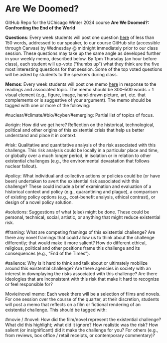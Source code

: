 # Are We Doomed?

GitHub Repo for the UChicago Winter 2024 course **Are We Doomed?: Confronting the End of the World**

**Questions**: Every week students will post one question [here](https://github.com/deholz/AreWeDoomed24/issues) of less than 150 words, addressed to our speaker, to our course GitHub site (accessible through Canvas) by Wednesday @ midnight immediately prior to our class session. These questions may take up the same angle as developed further in your weekly memo, described below. By 1pm Thursday (an hour before class), each student will up-vote (“thumbs up”) what they think are the five most interesting questions for that session. Some of the top voted questions will be asked by students to the speakers during class.

**Memos**: Every week students will post one memo [here](https://github.com/deholz/AreWeDoomed24/issues) in response to the readings and associated topic. The memo should be 300–500 words + 1 visual element (e.g., figure, image, hand-drawn picture, art, etc. that complements or is suggestive of your argument). The memo should be tagged with one or more of the following:

#nuclear/#climate/#bio/#cyber/#emerging: Partial list of topics of focus.

#origin: How did we get here? Reflection on the historical, technological, political and other origins of this existential crisis that help us better understand and place it in context.

#risk: Qualitative and quantitative analysis of the risk associated with this challenge. This risk analysis could be locally in a particular place and time, or globally over a much longer period, in isolation or in relation to other existential challenges (e.g., the environmental devastation that follows nuclear fallout).

#policy: What individual and collective actions or policies could be (or have been) undertaken to avert the existential risk associated with this challenge? These could include a brief examination and evaluation of a historical context and policy (e.g., quarantining and plague), a comparison of existing policy options (e.g., cost-benefit analysis, ethical contrast), or design of a novel policy solution.

#solutions: Suggestions of what (else) might be done. These could be personal, technical, social, artistic, or anything that might reduce existential risk.

#framing: What are competing framings of this existential challenge? Are there any novel framings that could allow us to think about the challenge differently; that would make it more salient? How do different ethical, religious, political and other positions frame this challenge and its consequences (e.g., “End of the Times”).

#salience: Why is it hard to think and talk about or ultimately mobilize around this existential challenge? Are there agencies in society with an interest in downplaying the risks associated with this challenge? Are there ideologies that are inconsistent with this risk that make it hard to recognize or feel responsible for?

Movie/novel memo: Each week there will be a selection of films and novels. For one session over the course of the quarter, at their discretion, students will post a memo that reflects on a film or fictional rendering of an existential challenge. This should be tagged with:

#movie / #novel: How did the film/novel represent the existential challenge? What did this highlight; what did it ignore? How realistic was the risk? How salient (or insignificant) did it make the challenge for you? For others (e.g., from reviews, box office / retail receipts, or contemporary commentary)?

